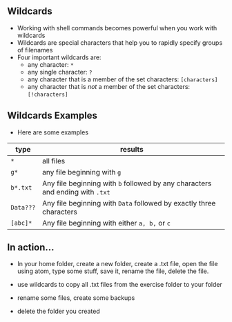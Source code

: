 ## Wildcards

* Working with shell commands becomes powerful when you work with wildcards  
* Wildcards are special characters that help you to rapidly specify groups of filenames
* Four important wildcards are:
    * any character: `*`  
    * any single character: `?`    
    * any character that is a member of the set characters: `[characters]`    
    * any character that is *not* a member of the set characters: `[!characters]`    


## Wildcards Examples

* Here are some examples


| type       | results                                                                    |
|------------| ---------------------------------------------------------------------------|
| `*`          | all files                                                                |
| `g*`         | any file beginning with `g`                                                  |
| `b*.txt`     | Any file beginning with `b` followed by any characters and ending with `.txt`  |
| `Data???`    | Any file beginning with `Data` followed by exactly three characters          |
| `[abc]*`     | Any file beginning with either `a, b,` or `c`                                    |


## In action...

* In your home folder, create a new folder, create a .txt file, open the file using atom, type some stuff, save it, rename the file, delete the file.

* use wildcards to copy all .txt files from the exercise folder to your folder 

* rename some files, create some backups

* delete the folder you created
